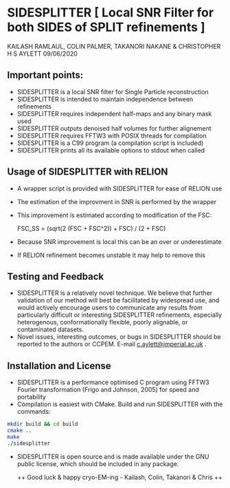 
# SIDESPLITTER [ Local SNR Filter for both SIDES of SPLIT refinements ]
KAILASH RAMLAUL, COLIN PALMER, TAKANORI NAKANE & CHRISTOPHER H S AYLETT
09/06/2020


## Important points:
- SIDESPLITTER is a local SNR filter for Single Particle reconstruction
- SIDESPLITTER is intended to maintain independence between refinements
- SIDESPLITTER requires independent half-maps and any binary mask used
- SIDESPLITTER outputs denoised half volumes for further alignement
- SIDESPLITTER requires FFTW3 with POSIX threads for compilation
- SIDESPLITTER is a C99 program (a compilation script is included)
- SIDESPLITTER prints all its available options to stdout when called


## Usage of SIDESPLITTER with RELION
- A wrapper script is provided with SIDESPLITTER for ease of RELION use
- The estimation of the improvment in SNR is performed by the wrapper
- This improvement is estimated according to modification of the FSC:

  FSC_SS = (sqrt(2 (FSC + FSC^2)) + FSC) / (2 + FSC)

- Because SNR improvement is local this can be an over or underestimate
- If RELION refinement becomes unstable it may help to remove this


## Testing and Feedback
- SIDESPLITTER is a relatively novel technique. We believe that further
  validation of our method will best be facilitated by widespread use,
  and would actively encourage users to communicate any results from
  particularly difficult or interesting SIDESPLITTER refinements,
  especially heterogenous, conformationally flexible, poorly alignable,
  or contaminated datasets.
- Novel issues, interesting outcomes, or bugs in SIDESPLITTER should be
  reported to the authors or CCPEM. E-mail c.aylett@imperial.ac.uk .


## Installation and License
- SIDESPLITTER is a performance optimised C program using FFTW3 Fourier
  transformation (Frigo and Johnson, 2005) for speed and portability
- Compilation is easiest with CMake. Build and run SIDESPLITTER with the
  commands:

```bash
mkdir build && cd build
cmake ..
make
./sidesplitter
```

- SIDESPLITTER is open source and is made available under the GNU public
  license, which should be included in any package.

  ++ Good luck & happy cryo-EM-ing - Kailash, Colin, Takanori & Chris ++
